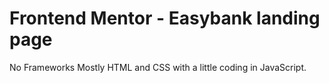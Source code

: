 # Frontend Mentor - Easybank landing page
No Frameworks
Mostly HTML and CSS with a little coding in JavaScript.
